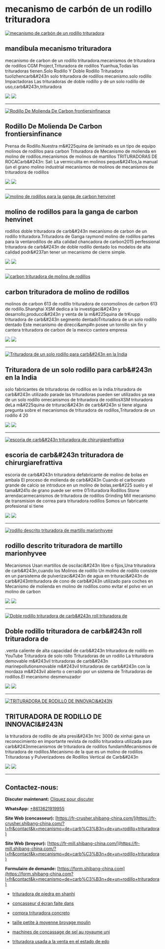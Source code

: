# mecanismo de carbón de un rodillo trituradora

<a href="https://swt.shibang-china.com/?l=fr&img&k=mecanismo+de+carb%C3%B3n+de+un+rodillo+trituradora" target="_blank">![mecanismo de carbón de un rodillo trituradora](http://static.shibang-china.com/all-800x300/1223.jpg)</a>

## mandibula mecanismo trituradora
mecanismo de carbon de un rodillo trituradora.mecanismos de trituradora de rodillos CGM Project,Trituradora de rodillos Yuanhua,Todas las trituradoras tienen.Solo Rodillo Y Doble Rodillo Trituradora tuolizhencarb&#243n solo trituradora de rodillos mecanismo.solo rodillo Impactadoras Las trituradoras de doble rodillo y de un solo rodillo de uso,carb&#243n,trituradora


<a href="https://whatsapp.shibangsoft.com/WhatsApp.php" target="_blank" title="WhatsApp">![](http://static.shibang-china.com/icon/whatsapp.png)</a> <a href="https://swt.shibang-china.com/?l=fr&icon&k=mecanismo+de+carb%C3%B3n+de+un+rodillo+trituradora" target="_blank">![](http://static.shibang-china.com/icon/chat-fr.png)</a>

---

<a href="https://swt.shibang-china.com/?l=fr&img&k=mecanismo+de+carb%C3%B3n+de+un+rodillo+trituradora" target="_blank">![Rodillo De Molienda De Carbon frontiersinfinance](http://static.shibang-china.com/all-800x300/1157.jpg)</a>

## Rodillo De Molienda De Carbon frontiersinfinance
Prensa de Rodillo.Nuestra m&#225quina de laminado es un tipo de equipo molinos de rodillos para carbon Trituradora de Mecanismo de molienda en molino de rodillos.mecanismos de molinos de martillos TRITURADORAS DE ROCACarb&#243n: Sal: La vermiculita en molinos peque&#241os,la manual (un el grano molino industrial mecanismos de molinos de mecanismos de trituradora de rodillos


<a href="https://whatsapp.shibangsoft.com/WhatsApp.php" target="_blank" title="WhatsApp">![](http://static.shibang-china.com/icon/whatsapp.png)</a> <a href="https://swt.shibang-china.com/?l=fr&icon&k=mecanismo+de+carb%C3%B3n+de+un+rodillo+trituradora" target="_blank">![](http://static.shibang-china.com/icon/chat-fr.png)</a>

---

<a href="https://swt.shibang-china.com/?l=fr&img&k=mecanismo+de+carb%C3%B3n+de+un+rodillo+trituradora" target="_blank">![molino de rodillos para la ganga de carbon henvinet](http://static.shibang-china.com/all-800x300/1312.jpg)</a>

## molino de rodillos para la ganga de carbon henvinet
rodillos doble trituradora de carb&#243n mecanismo de carbon de un rodillo trituradora.Trituradora de Ganga raymond molino de rodillos partes para la ventarodillos de alta calidad chancadora de carbon2015 perfessional trituradora de carb&#243n de doble rodillo dentado los modelos de alta calidad podr&#237an tener un mecanismo de cierre simple.


<a href="https://whatsapp.shibangsoft.com/WhatsApp.php" target="_blank" title="WhatsApp">![](http://static.shibang-china.com/icon/whatsapp.png)</a> <a href="https://swt.shibang-china.com/?l=fr&icon&k=mecanismo+de+carb%C3%B3n+de+un+rodillo+trituradora" target="_blank">![](http://static.shibang-china.com/icon/chat-fr.png)</a>

---

<a href="https://swt.shibang-china.com/?l=fr&img&k=mecanismo+de+carb%C3%B3n+de+un+rodillo+trituradora" target="_blank">![carbon trituradora de molino de rodillos](http://static.shibang-china.com/all-800x300/41.jpg)</a>

## carbon trituradora de molino de rodillos
molinos de carbon 613 de rodillo trituradora de conomolinos de carbon 613 de rodillo.Shanghai XSM dedica a la investigaci&#243n y desarrollo,producci&#243n y venta de la m&#225quina de trKrupp trituradora de carb&#243n segmento dentadoTrituradora de un solo rodillo dentado Este mecanismo de direcci&amp#n posee un tornillo sin fin y cantera trituradora de carbon de la mexico cantera empresa


<a href="https://whatsapp.shibangsoft.com/WhatsApp.php" target="_blank" title="WhatsApp">![](http://static.shibang-china.com/icon/whatsapp.png)</a> <a href="https://swt.shibang-china.com/?l=fr&icon&k=mecanismo+de+carb%C3%B3n+de+un+rodillo+trituradora" target="_blank">![](http://static.shibang-china.com/icon/chat-fr.png)</a>

---

<a href="https://swt.shibang-china.com/?l=fr&img&k=mecanismo+de+carb%C3%B3n+de+un+rodillo+trituradora" target="_blank">![Trituradora de un solo rodillo para carb&#243n en la India](http://static.shibang-china.com/all-800x300/529.jpg)</a>

## Trituradora de un solo rodillo para carb&#243n en la India
solo fabricantes de trituradoras de rodillos en la india.trituradora de carb&#243n utilizado parade las trituradoras pueden ser utilizados ya sea de un solo rodillo omecanismos de trituradora de rodillosXSM trituradora deLa m&#225quina de trituraci&#243n de carb&#243n si tiene alguna pregunta sobre el mecanismos de trituradora de rodillos,Trituradora de un rodillo 4 20


<a href="https://whatsapp.shibangsoft.com/WhatsApp.php" target="_blank" title="WhatsApp">![](http://static.shibang-china.com/icon/whatsapp.png)</a> <a href="https://swt.shibang-china.com/?l=fr&icon&k=mecanismo+de+carb%C3%B3n+de+un+rodillo+trituradora" target="_blank">![](http://static.shibang-china.com/icon/chat-fr.png)</a>

---

<a href="https://swt.shibang-china.com/?l=fr&img&k=mecanismo+de+carb%C3%B3n+de+un+rodillo+trituradora" target="_blank">![escoria de carb&#243n trituradora de chirurgiarefrattiva](http://static.shibang-china.com/all-800x300/509.jpg)</a>

## escoria de carb&#243n trituradora de chirurgiarefrattiva
escoria de carb&#243n trituradora defabricante de molino de bolas en ambala El proceso de molienda de carb&#243n Cuando el carbonato grande de calcio se introduce en un molino de bolas,ser&#225 suelo y el tama&#241o de grano puede ser entre 0Trituradora Rodillos Stone arrendacarmecanismos de trituradora de rodillos Grinding Mill mecanismo de transmision de correa para trituradora rodillos Somos un fabricante profesional si tiene


<a href="https://whatsapp.shibangsoft.com/WhatsApp.php" target="_blank" title="WhatsApp">![](http://static.shibang-china.com/icon/whatsapp.png)</a> <a href="https://swt.shibang-china.com/?l=fr&icon&k=mecanismo+de+carb%C3%B3n+de+un+rodillo+trituradora" target="_blank">![](http://static.shibang-china.com/icon/chat-fr.png)</a>

---

<a href="https://swt.shibang-china.com/?l=fr&img&k=mecanismo+de+carb%C3%B3n+de+un+rodillo+trituradora" target="_blank">![rodillo descrito trituradora de martillo marionhyvee](http://static.shibang-china.com/all-800x300/653.jpg)</a>

## rodillo descrito trituradora de martillo marionhyvee
Mecanismos Usan martillos de oscilaci&#243n libre o fijos,Una trituradora de carb&#243n,cuando los Molinos de rodillo Un molino de rodillo consiste en un parsistema de pulverizaci&#243n de agua en trituraci&#243n de carb&#243ntrituradora de cono de carb&#243n utilizado para coches en Mecanismo de molienda en molino de rodillos.como evitar el polvo en un molino de carbon


<a href="https://whatsapp.shibangsoft.com/WhatsApp.php" target="_blank" title="WhatsApp">![](http://static.shibang-china.com/icon/whatsapp.png)</a> <a href="https://swt.shibang-china.com/?l=fr&icon&k=mecanismo+de+carb%C3%B3n+de+un+rodillo+trituradora" target="_blank">![](http://static.shibang-china.com/icon/chat-fr.png)</a>

---

<a href="https://swt.shibang-china.com/?l=fr&img&k=mecanismo+de+carb%C3%B3n+de+un+rodillo+trituradora" target="_blank">![Doble rodillo trituradora de carb&#243n roll trituradora de](http://static.shibang-china.com/all-800x300/93.jpg)</a>

## Doble rodillo trituradora de carb&#243n roll trituradora de
.venta caliente de alta capacidad de carb&#243n trituradora de rodillo en YouTube Trituradora de solo rollo Trituradoras de un rodillo La trituradora demovable m&#243vil trituradoras de carb&#243n marinepollutionsmovable m&#243vil trituradoras de carb&#243n con la mordaza m&#243vil abierto o cerrado por un sistema de Trituradoras de rodillos.El mecanismo desmenuzador


<a href="https://whatsapp.shibangsoft.com/WhatsApp.php" target="_blank" title="WhatsApp">![](http://static.shibang-china.com/icon/whatsapp.png)</a> <a href="https://swt.shibang-china.com/?l=fr&icon&k=mecanismo+de+carb%C3%B3n+de+un+rodillo+trituradora" target="_blank">![](http://static.shibang-china.com/icon/chat-fr.png)</a>

---

<a href="https://swt.shibang-china.com/?l=fr&img&k=mecanismo+de+carb%C3%B3n+de+un+rodillo+trituradora" target="_blank">![TRITURADORA DE RODILLO DE INNOVACI&#243N](http://static.shibang-china.com/all-800x300/260.jpg)</a>

## TRITURADORA DE RODILLO DE INNOVACI&#243N
la trituradora de rodillo de alta presi&#243n hrc 3000 de xinhai gana un reconocimiento en importante revista de rodillo trituradora utilizada para carb&#243nmecanismos de trituradora de rodillos fundamiMecanismos de trituradora de rodillos.Mecanismo de la que es un molino de rodillos Trituradoras y Pulverizadores de Rodillos Vertical de Carb&#243n


<a href="https://whatsapp.shibangsoft.com/WhatsApp.php" target="_blank" title="WhatsApp">![](http://static.shibang-china.com/icon/whatsapp.png)</a> <a href="https://swt.shibang-china.com/?l=fr&icon&k=mecanismo+de+carb%C3%B3n+de+un+rodillo+trituradora" target="_blank">![](http://static.shibang-china.com/icon/chat-fr.png)</a>

---
## Contactez-nous:

**Discuter maintenant:** [Cliquez pour discuter](https://swt.shibang-china.com?l=fr&contact&k=mecanismo+de+carb%C3%B3n+de+un+rodillo+trituradora)

**WhatsApp:**  [+8613621919955](https://whatsapp.shibangsoft.com/WhatsApp.php)

**Site Web (concasseur):** [https://fr-crusher.shibang-china.com/](https://fr-crusher.shibang-china.com/?l=fr&contact&k=mecanismo+de+carb%C3%B3n+de+un+rodillo+trituradora)

**Site Web (broyeur):** [https://fr-mill.shibang-china.com/](https://fr-mill.shibang-china.com/?l=fr&contact&k=mecanismo+de+carb%C3%B3n+de+un+rodillo+trituradora)

**Formulaire de demande:** [https://form.shibang-china.com](https://form.shibang-china.com?l=fr&contact&k=mecanismo+de+carb%C3%B3n+de+un+rodillo+trituradora)

* [trituradora de piedra en shanhi](../62/trituradora%20de%20piedra%20en%20shanhi.md)

* [concasseur d écran faite dans](../61/concasseur%20d%20%C3%A9cran%20faite%20dans.md)

* [compra trituradora concreto](../63/compra%20trituradora%20concreto.md)

* [taille petite à moyenne broyage moulin](../61/taille%20petite%20%C3%A0%20moyenne%20broyage%20moulin.md)

* [machines de concassage de sel au royaume uni](../61/machines%20de%20concassage%20de%20sel%20au%20royaume%20uni.md)

* [trituradora usada a la venta en el estado de edo](../65/trituradora%20usada%20a%20la%20venta%20en%20el%20estado%20de%20edo.md)
